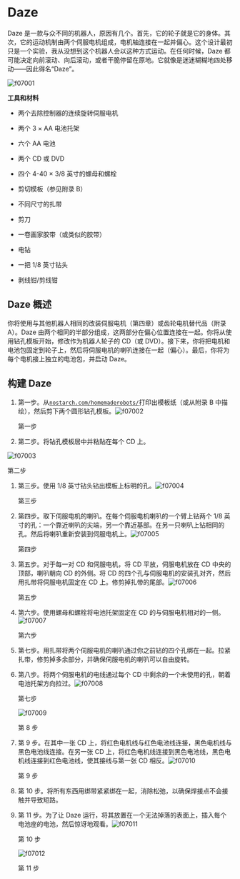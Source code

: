 # Daze

Daze 是一款与众不同的机器人，原因有几个。首先，它的轮子就是它的身体。其次，它的运动机制由两个伺服电机组成，电机轴连接在一起并偏心。这个设计最初只是一个实验，我从没想到这个机器人会以这种方式运动。在任何时候，Daze 都可能决定向前滚动、向后滚动，或者干脆停留在原地。它就像是迷迷糊糊地四处移动——因此得名“Daze”。

![f07001](img/f07001.png)

**工具和材料**

+   两个去除控制器的连续旋转伺服电机

+   两个 3 × AA 电池托架

+   六个 AA 电池

+   两个 CD 或 DVD

+   四个 4-40 × 3/8 英寸的螺母和螺栓

+   剪切模板（参见附录 B）

+   不同尺寸的扎带

+   剪刀

+   一卷画家胶带（或类似的胶带）

+   电钻

+   一把 1/8 英寸钻头

+   剥线钳/剪线钳

## Daze 概述

你将使用与其他机器人相同的改装伺服电机（第四章）或齿轮电机替代品（附录 A）。Daze 由两个相同的半部分组成，这两部分在偏心位置连接在一起。你将从使用钻孔模板开始，修改作为机器人轮子的 CD（或 DVD）。接下来，你将把电机和电池包固定到轮子上，然后将伺服电机的喇叭连接在一起（偏心）。最后，你将为每个电机接上独立的电池包，并启动 Daze。

## 构建 Daze

1.  第一步。从[`nostarch.com/homemaderobots/`](https://nostarch.com/homemaderobots/)打印出模板纸（或从附录 B 中描绘），然后剪下两个圆形钻孔模板。![f07002](img/f07002.png)

    第一步

1.  第二步。将钻孔模板居中并粘贴在每个 CD 上。

![f07003](img/f07003.png)

第二步

1.  第三步。使用 1/8 英寸钻头钻出模板上标明的孔。![f07004](img/f07004.png)

    第三步

1.  第四步。取下伺服电机的喇叭。在每个伺服电机喇叭的一个臂上钻两个 1/8 英寸的孔：一个靠近喇叭的尖端，另一个靠近基部。在另一只喇叭上钻相同的孔。然后将喇叭重新安装到伺服电机上。![f07005](img/f07005.png)

    第四步

1.  第五步。对于每一对 CD 和伺服电机，将 CD 平放，伺服电机放在 CD 中央的顶部，喇叭朝向 CD 的外侧。将 CD 的四个孔与伺服电机的安装孔对齐，然后用扎带将伺服电机固定在 CD 上。修剪掉扎带的尾部。![f07006](img/f07006.png)

    第五步

1.  第六步。使用螺母和螺栓将电池托架固定在 CD 的与伺服电机相对的一侧。![f07007](img/f07007.png)

    第六步

1.  第七步。用扎带将两个伺服电机的喇叭通过你之前钻的四个孔绑在一起。拉紧扎带，修剪掉多余部分，并确保伺服电机的喇叭可以自由旋转。

1.  第八步。将两个伺服电机的电线通过每个 CD 中剩余的一个未使用的孔，朝着电池托架方向拉过。![f07008](img/f07008.png)

    第七步

    ![f07009](img/f07009.png)

    第 8 步

1.  第 9 步。在其中一张 CD 上，将红色电机线与红色电池线连接，黑色电机线与黑色电池线连接。在另一张 CD 上，将红色电机线连接到黑色电池线，黑色电机线连接到红色电池线，使其接线与第一张 CD 相反。![f07010](img/f07010.png)

    第 9 步

1.  第 10 步。将所有东西用绑带紧紧绑在一起，消除松弛，以确保焊接点不会接触并导致短路。

1.  第 11 步。为了让 Daze 运行，将其放置在一个无法掉落的表面上，插入每个电池座的电池，然后惊讶地观看。![f07011](img/f07011.png)

    第 10 步

    ![f07012](img/f07012.png)

    第 11 步
